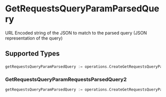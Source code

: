 # GetRequestsQueryParamParsedQuery

URL Encoded string of the JSON to match to the parsed query (JSON representation of the query)


## Supported Types

### 

```go
getRequestsQueryParamParsedQuery := operations.CreateGetRequestsQueryParamParsedQueryStr(string{/* values here */})
```

### GetRequestsQueryParamRequestsParsedQuery2

```go
getRequestsQueryParamParsedQuery := operations.CreateGetRequestsQueryParamParsedQueryGetRequestsQueryParamRequestsParsedQuery2(operations.GetRequestsQueryParamRequestsParsedQuery2{/* values here */})
```

